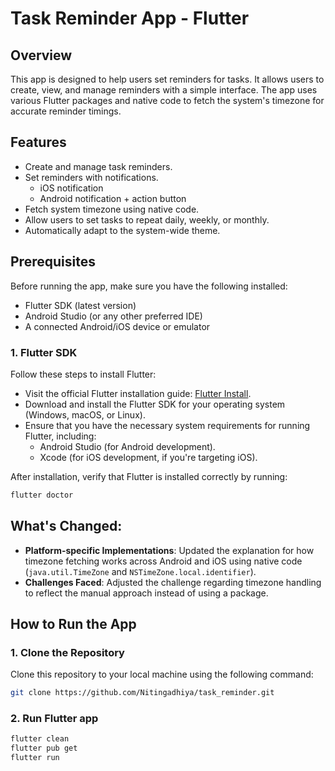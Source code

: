 # Task Reminder App - Flutter

## Overview

This app is designed to help users set reminders for tasks. It allows users to create, view, and manage reminders with a simple interface. The app uses various Flutter packages and native code to fetch the system's timezone for accurate reminder timings.

## Features
- Create and manage task reminders.
- Set reminders with notifications.
  - iOS notification 
  - Android notification + action button
- Fetch system timezone using native code.
- Allow users to set tasks to repeat daily, weekly, or monthly.
- Automatically adapt to the system-wide theme.

## Prerequisites
Before running the app, make sure you have the following installed:
- Flutter SDK (latest version)
- Android Studio (or any other preferred IDE)
- A connected Android/iOS device or emulator

### 1. Flutter SDK

Follow these steps to install Flutter:

- Visit the official Flutter installation guide: [Flutter Install](https://flutter.dev/docs/get-started/install).
- Download and install the Flutter SDK for your operating system (Windows, macOS, or Linux).
- Ensure that you have the necessary system requirements for running Flutter, including:
    - Android Studio (for Android development).
    - Xcode (for iOS development, if you're targeting iOS).

After installation, verify that Flutter is installed correctly by running:

```bash
flutter doctor
```

## What's Changed:
- **Platform-specific Implementations**: Updated the explanation for how timezone fetching works across Android and iOS using native code (`java.util.TimeZone` and `NSTimeZone.local.identifier`).
- **Challenges Faced**: Adjusted the challenge regarding timezone handling to reflect the manual approach instead of using a package.

## How to Run the App

### 1. Clone the Repository
Clone this repository to your local machine using the following command:
```bash
git clone https://github.com/Nitingadhiya/task_reminder.git
```

### 2. Run Flutter app
```bash
flutter clean
flutter pub get
flutter run
```

